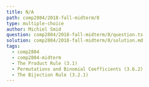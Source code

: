 ```yaml
---
title: N/A
path: comp2804/2018-fall-midterm/8
type: multiple-choice
author: Michiel Smid
question: comp2804/2018-fall-midterm/8/question.ts
solution: comp2804/2018-fall-midterm/8/solution.md
tags:
  - comp2804
  - comp2804-midterm
  - The Product Rule (3.1)
  - Permutations and Binomial Coefficients (3.6.2)
  - The Bijection Rule (3.2.1)
---
```

